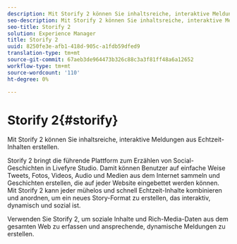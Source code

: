 ```yaml
---
description: Mit Storify 2 können Sie inhaltsreiche, interaktive Meldungen aus Echtzeit-Inhalten erstellen.
seo-description: Mit Storify 2 können Sie inhaltsreiche, interaktive Meldungen aus Echtzeit-Inhalten erstellen.
seo-title: Storify 2
solution: Experience Manager
title: Storify 2
uuid: 8250fe3e-afb1-418d-905c-a1fdb59dfed9
translation-type: tm+mt
source-git-commit: 67aeb3de964473b326c88c3a3f81ff48a6a12652
workflow-type: tm+mt
source-wordcount: '110'
ht-degree: 0%

---
```



# Storify 2{#storify}

Mit Storify 2 können Sie inhaltsreiche, interaktive Meldungen aus Echtzeit-Inhalten erstellen.

Storify 2 bringt die führende Plattform zum Erzählen von Social-Geschichten in Livefyre Studio. Damit können Benutzer auf einfache Weise Tweets, Fotos, Videos, Audio und Medien aus dem Internet sammeln und Geschichten erstellen, die auf jeder Website eingebettet werden können. Mit Storify 2 kann jeder mühelos und schnell Echtzeit-Inhalte kombinieren und anordnen, um ein neues Story-Format zu erstellen, das interaktiv, dynamisch und sozial ist.

Verwenden Sie Storify 2, um soziale Inhalte und Rich-Media-Daten aus dem gesamten Web zu erfassen und ansprechende, dynamische Meldungen zu erstellen.

